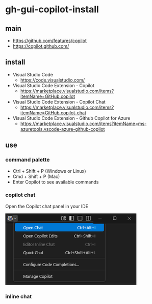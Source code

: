 # gh-gui-copilot-install

## main

- https://github.com/features/copilot
- https://copilot.github.com/

## install

- Visual Studio Code
  - https://code.visualstudio.com/
- Visual Studio Code Extension - Copilot
  - https://marketplace.visualstudio.com/items?itemName=GitHub.copilot
- Visual Studio Code Extension - Copilot Chat
  - https://marketplace.visualstudio.com/items?itemName=GitHub.copilot-chat
- Visual Studio Code Extension - Github Copilot for Azure
  - https://marketplace.visualstudio.com/items?itemName=ms-azuretools.vscode-azure-github-copilot

## use

### command palette

- Ctrl + Shift + P (Windows or Linux)
- Cmd + Shift + P (Mac)
- Enter Copilot to see available commands

### copilot chat

Open the Copilot chat panel in your IDE

![copilot-chat](/images/copilot-chat.png)

### inline chat
